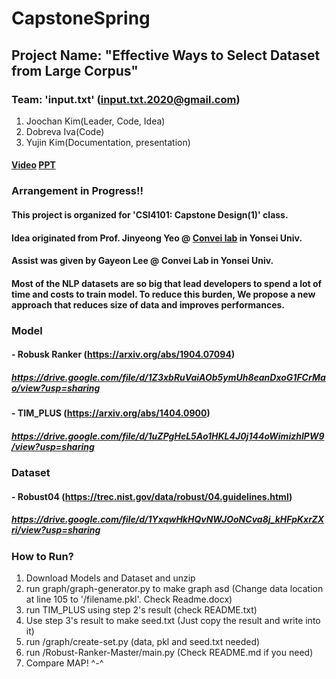 # CapstoneSpring
## Project Name: "Effective Ways to Select Dataset from Large Corpus"
### Team: 'input.txt' (input.txt.2020@gmail.com)
1. Joochan Kim(Leader, Code, Idea)
2. Dobreva Iva(Code)
3. Yujin Kim(Documentation, presentation)

#### [Video](https://drive.google.com/file/d/1izaw2MqWYFViPmLNyYPHrrCP-gJq0IKt/view?usp=sharing) [PPT](https://github.com/TikaToka/CapstoneSpring/blob/main/presentation/Effective%20Ways%20to%20Select%20Dataset%20from%20Large%20Corpus.pptx)

### Arrangement in Progress!!

#### This project is organized for 'CSI4101: Capstone Design(1)' class. 
#### Idea originated from Prof. Jinyeong Yeo @ [Convei lab](http://convei.weebly.com/) in Yonsei Univ.
#### Assist was given by Gayeon Lee @ Convei Lab in Yonsei Univ.

#### Most of the NLP datasets are so big that lead developers to spend a lot of time and costs to train model. To reduce this burden, We propose a new approach that reduces size of data and improves performances.

### Model

#### - Robusk Ranker (https://arxiv.org/abs/1904.07094)
##### https://drive.google.com/file/d/1Z3xbRuVaiAOb5ymUh8eanDxoG1FCrMao/view?usp=sharing

#### - TIM_PLUS (https://arxiv.org/abs/1404.0900)
##### https://drive.google.com/file/d/1uZPgHeL5Ao1HKL4J0j144oWimizhIPW9/view?usp=sharing


### Dataset

#### - Robust04 (https://trec.nist.gov/data/robust/04.guidelines.html)
##### https://drive.google.com/file/d/1YxqwHkHQvNWJOoNCva8j_kHFpKxrZXri/view?usp=sharing


### How to Run?

1. Download Models and Dataset and unzip
2. run graph/graph-generator.py to make graph asd (Change data location at line 105 to '/filename.pkl'. Check Readme.docx) 
3. run TIM_PLUS using step 2's result (check README.txt)
4. Use step 3's result to make seed.txt (Just copy the result and write into it)
5. run /graph/create-set.py (data, pkl and seed.txt needed)
6. run /Robust-Ranker-Master/main.py (Check README.md if you need)
7. Compare MAP! ^-^
